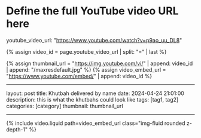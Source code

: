 # Define the full YouTube video URL here

youtube_video_url: "https://www.youtube.com/watch?v=p9ao_uu_DL8"

{% assign video_id = page.youtube_video_url | split: "=" | last %}

{% assign thumbnail_url = "https://img.youtube.com/vi/" | append: video_id | append: "/maxresdefault.jpg" %}
{% assign video_embed_url = "https://www.youtube.com/embed/" | append: video_id %}

---

layout: post
title: Khutbah delivered by name
date: 2024-04-24 21:01:00
description: this is what the khutbahs could look like
tags: [tag1, tag2]
categories: [category]
thumbnail: thumbnail_url

---

<div class="video-container">
    {% include video.liquid path=video_embed_url class="img-fluid rounded z-depth-1" %}
</div>
